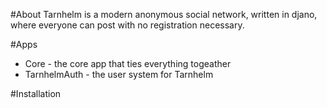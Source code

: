 #About
Tarnhelm is a modern anonymous social network, written in djano, where everyone can post with no registration necessary.

#Apps
* Core - the core app that ties everything togeather
* TarnhelmAuth - the user system for Tarnhelm

#Installation
